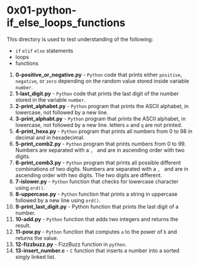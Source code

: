 # 0x01-python-if_else_loops_functions
This directory is used to test understanding of the following:
- `if` `elif` `else` statements
- loops
- functions
1. **0-positive_or_negative.py** - `Python` code that prints either `positive`, `negative`, or `zero` depending on the random value stored inside variable `number`.
2. **1-last_digit.py** - `Python` code that prints the last digit of the number stored in the variable `number`.
3. **2-print_alphabet.py** - `Python` program that prints the ASCII alphabet, in lowercase, not followed by a new line.
4. **3-print_alphabt.py** - `Python` program that prints the ASCII alphabet, in lowercase, not followed by a new line. letters `e` and `q` are not printed.
5. **4-print_hexa.py** - `Python` program that prints all numbers from 0 to 98 in decimal and in hexadecimal.
6. **5-print_comb2.py** - `Python` program that prints numbers from 0 to 99. Numbers are separated with a `, ` and are in ascending order with two digits.
7. **6-print_comb3.py** - `Python` program that prints all possible different combinations of two digits. Numbers are separated with a `, ` and are in ascending order with two digits. The two digits are different.
8. **7-islower.py** - `Python` function that checks for lowercase character using `ord()`.
9. **8-uppercase.py** - `Python` function that prints a string in uppercase followed by a new line using `ord()`.
10. **9-print_last_digit.py** - Python function that prints the last digit of a number.
11. **10-add.py** - `Python` function that adds two integers and returns the result.
12. **11-pow.py** - `Python` function that computes `a` to the power of `b` and returns the value.
13. **12-fizzbuzz.py** - FizzBuzz function in `python`.
14. **13-insert_number.c** - `C` function that inserts a number into a sorted singly linked list.

